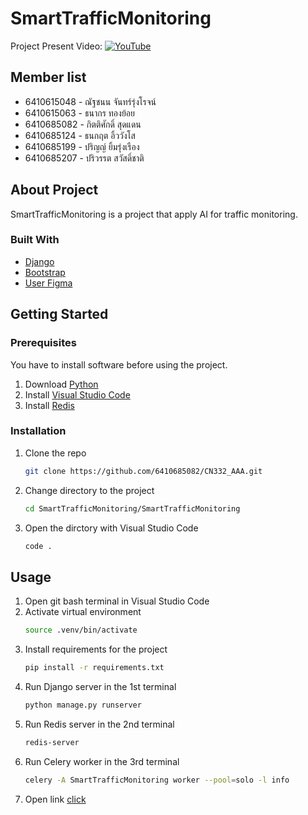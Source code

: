 # SmartTrafficMonitoring
Project Present Video:
[![YouTube](https://img.shields.io/badge/YouTube-%23FF0000.svg?style=for-the-badge&logo=YouTube&logoColor=white)]()

## Member list
* 6410615048 - ณัฐชนน จันทร์รุ่งโรจน์ 
* 6410615063 - ธนากร ทองย้อย 
* 6410685082 - กิตติศักดิ์ สุดแดน 
* 6410685124 - ธนกฤต อิ้ววังโส 
* 6410685199 - ปริญญ์ ยิ้มรุ่งเรือง 
* 6410685207 - ปริวรรต สวัสดิ์ชาติ 

## About Project
SmartTrafficMonitoring is a project that apply AI for traffic monitoring.

### Built With
<!-- 
* [![Django][djangoproject.com]][Django-url]
* [![Bootstrap][Bootstrap.com]][Bootstrap-url]
!-->
* [Django][Django-url]
* [Bootstrap][Bootstrap-url]
* [User Figma](https://www.figma.com/file/cAhjyeLYtVFkWdzGIe6PkM/CN332?node-id=0%3A1&t=YmoKge7GTPm9BFE9-1)

## Getting Started
### Prerequisites
You have to install software before using the project.

1. Download [Python](https://www.python.org/downloads/)
2. Install [Visual Studio Code](https://code.visualstudio.com/download)
3. Install [Redis](https://redis.io/docs/getting-started/installation/install-redis-on-mac-os/)

### Installation
1. Clone the repo
    ```sh
    git clone https://github.com/6410685082/CN332_AAA.git
    ```
2. Change directory to the project
    ```sh
    cd SmartTrafficMonitoring/SmartTrafficMonitoring
    ```
3. Open the dirctory with Visual Studio Code
    ```sh
    code .
    ```

## Usage
1. Open git bash terminal in Visual Studio Code
2. Activate virtual environment
    ```sh
    source .venv/bin/activate
    ```
3. Install requirements for the project
    ```sh
    pip install -r requirements.txt
    ```
4. Run Django server in the 1st terminal
    ```sh
    python manage.py runserver
    ```
5. Run Redis server in the 2nd terminal
    ```sh
    redis-server
    ```
6. Run Celery worker in the 3rd terminal
    ```sh
    celery -A SmartTrafficMonitoring worker --pool=solo -l info
    ```
7.  Open link [click](http://127.0.0.1:8000/)

<!-- MARKDOWN LINKS & IMAGES -->
[djangoproject.com]: https://img.shields.io/badge/Djang0-35495E?style=for-the-badge&logo=django&logoColor=4FC08D
[Django-url]: https://www.djangoproject.com/
[Bootstrap.com]: https://img.shields.io/badge/Bootstrap-563D7C?style=for-the-badge&logo=bootstrap&logoColor=white
[Bootstrap-url]: https://getbootstrap.com
